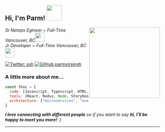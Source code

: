 <h2> Hi, I'm Parm! <img src="https://i.pinimg.com/originals/12/08/3c/12083cb1e92970378ba48f71d7bd2dc1.gif" width="50"></h2>
<img align='right' src="https://media.giphy.com/media/ieyl9zmCjO4b4t6qoY/giphy.gif" width="230">
<p><em>Sr Netops Egineer ~ Full-Time Vancouver, BC<img src="https://media.giphy.com/media/fYSnHlufseco8Fh93Z/giphy.gif" width="30"></br>Jr Developer ~ Full-Time Vancouver, BC<img src="https://media.giphy.com/media/WUlplcMpOCEmTGBtBW/giphy.gif" width="30"> 
</em></p>

[![Twitter: ssh](https://img.shields.io/twitter/follow/p60mg?style=social)](https://twitter.com/p60mg)
[![GitHub parmvirsingh](https://img.shields.io/github/followers/parmvirsingh?label=follow&style=social)](https://github.com/parmvirsingh)


### A little more about me...  

```javascript
const thai = {
  code: [Javascript, Typescript, HTML, CSS, Ruby, Python, Java],
  tools: [React, Redux, Node, Storybook, Styled-Components, Jest, Docker],
  architecture: ["microservices", "event-driven", "design system pattern"],
}
```

<em><b>I love connecting with different people</b> so if you want to say <b>hi, I'll be happy to meet you more!</b> :)</em>

---
